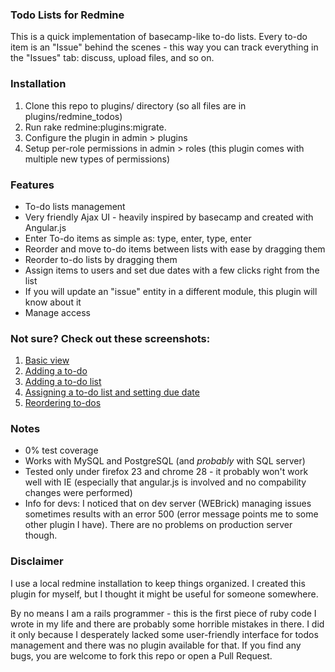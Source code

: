 ### Todo Lists for Redmine

This is a quick implementation of basecamp-like to-do lists. Every to-do item is an "Issue" behind the scenes - this way you can track everything in the "Issues" tab: discuss, upload files, and so on.

### Installation

1. Clone this repo to plugins/ directory (so all files are in plugins/redmine_todos)
1. Run rake redmine:plugins:migrate.
1. Configure the plugin in admin > plugins
1. Setup per-role permissions in admin > roles (this plugin comes with multiple new types of permissions)

### Features

* To-do lists management
* Very friendly Ajax UI - heavily inspired by basecamp and created with Angular.js
* Enter To-do items as simple as: type, enter, type, enter
* Reorder and move to-do items between lists with ease by dragging them
* Reorder to-do lists by dragging them
* Assign items to users and set due dates with a few clicks right from the list
* If you will update an "issue" entity in a different module, this plugin will know about it
* Manage access

### Not sure? Check out these screenshots:

1. [Basic view](https://raw.github.com/AZielinski/Redmine-Todo-lists/d26d9f9e655eb5a81ecda6650fd66b43f29763a9/screenshots/basic_view.jpg)
1. [Adding a to-do](https://raw.github.com/AZielinski/Redmine-Todo-lists/d26d9f9e655eb5a81ecda6650fd66b43f29763a9/screenshots/add_todo.jpg)
1. [Adding a to-do list](https://raw.github.com/AZielinski/Redmine-Todo-lists/d26d9f9e655eb5a81ecda6650fd66b43f29763a9/screenshots/add_todo_list.jpg)
1. [Assigning a to-do list and setting due date](https://raw.github.com/AZielinski/Redmine-Todo-lists/d26d9f9e655eb5a81ecda6650fd66b43f29763a9/screenshots/assign_todo.jpg)
1. [Reordering to-dos](https://raw.github.com/AZielinski/Redmine-Todo-lists/d26d9f9e655eb5a81ecda6650fd66b43f29763a9/screenshots/reorder_todos.jpg)

### Notes

* 0% test coverage
* Works with MySQL and PostgreSQL (and _probably_ with SQL server)
* Tested only under firefox 23 and chrome 28 - it probably won't work well with IE (especially that angular.js is involved and no compability changes were performed)
* Info for devs: I noticed that on dev server (WEBrick) managing issues sometimes results with an error 500 (error message points me to some other plugin I have). There are no problems on production server though.

### Disclaimer

I use a local redmine installation to keep things organized. I created this plugin for myself, but I thought it might be useful for someone somewhere.

By no means I am a rails programmer - this is the first piece of ruby code I wrote in my life and there are probably some horrible mistakes in there. I did it only because I desperately lacked some user-friendly interface for todos management and there was no plugin available for that. If you find any bugs, you are welcome to fork this repo or open a Pull Request.

